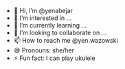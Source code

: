 - 👋 Hi, I’m @yenabejar
- 👀 I’m interested in ...
- 🌱 I’m currently learning ...
- 💞️ I’m looking to collaborate on ...
- 📫 How to reach me @yen.wazowski
- 😄 Pronouns: she/her
- ⚡ Fun fact: I can play ukulele

<!---
yenabejar/yenabejar is a ✨ special ✨ repository because its `README.md` (this file) appears on your GitHub profile.
You can click the Preview link to take a look at your changes.
--->
